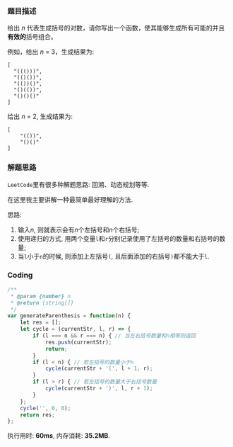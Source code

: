 ### 题目描述

给出 *n* 代表生成括号的对数，请你写出一个函数，使其能够生成所有可能的并且**有效的**括号组合。

例如，给出 *n* = 3，生成结果为:

```
[
  "((()))",
  "(()())",
  "(())()",
  "()(())",
  "()()()"
]
```

给出 *n* = 2, 生成结果为:

```
[
	"(())",
	"()()"
]
```



### 解题思路

`LeetCode`里有很多种解题思路: 回溯、动态规划等等.

在这里我主要讲解一种最简单最好理解的方法.

思路:

1. 输入*n*, 则就表示会有*n*个左括号和*n*个右括号;
2. 使用递归的方式, 用两个变量`l`和`r`分别记录使用了左括号的数量和右括号的数量;
3. 当`l`小于`n`的时候, 则添加上左括号`(`, 且后面添加的右括号`)`都不能大于`l`.



### Coding

```javascript
/**
 * @param {number} n
 * @return {string[]}
 */
var generateParenthesis = function(n) {
    let res = [];
    let cycle = (currentStr, l, r) => {
        if (l === n && r === n) { // 当左右括号数量和n相等则返回
            res.push(currentStr);
            return;
        }
        if (l < n) { // 若左括号的数量小于n
            cycle(currentStr + '(', l + 1, r);
        }
        if (l > r) { // 若左括号的数量大于右括号数量
            cycle(currentStr + ')', l, r + 1);
        }
    };
    cycle('', 0, 0);
    return res;
};
```

执行用时: **60ms**, 内存消耗: **35.2MB**.

